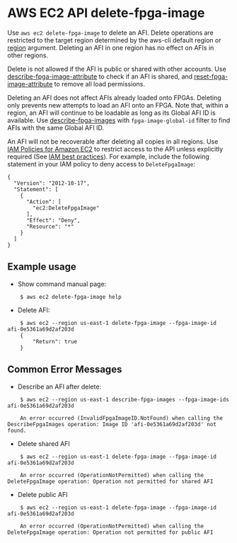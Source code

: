 # AWS EC2 API delete-fpga-image

Use `aws ec2 delete-fpga-image` to delete an AFI.  Delete operations are restricted to the target region determined by the aws-cli default region or 
[region](http://docs.aws.amazon.com/cli/latest/userguide/cli-command-line.html) argument.  Deleting an AFI in one region has no effect on AFIs in other regions.

Delete is not allowed if the AFI is public or shared with other accounts.  Use [describe-fpga-image-attribute](./fpga_image_attributes.md) to check if an AFI is shared,
and [reset-fpga-image-attribute](./fpga_image_attributes.md) to remove all load permissions.

Deleting an AFI does not affect AFIs already loaded onto FPGAs. Deleting only prevents new attempts to load an AFI onto an FPGA.  Note that, within a region, an AFI will 
continue to be loadable as long as its Global AFI ID is available. Use [describe-fpga-images](./describe_fpga_images.md) with `fpga-image-global-id` filter to find AFIs with the same Global AFI ID.

An AFI will not be recoverable after deleting all copies in all regions.  Use [IAM Policies for Amazon EC2](http://docs.aws.amazon.com/AWSEC2/latest/UserGuide/iam-policies-for-amazon-ec2.html)
to restrict access to the API unless explicitly required (See [IAM best practices](http://docs.aws.amazon.com/IAM/latest/UserGuide/best-practices.html#grant-least-privilege)). 
For example, include the following statement in your IAM policy to deny access to `DeleteFpgaImage`:

```
{
  "Version": "2012-10-17",
  "Statement": [
    {
      "Action": [
        "ec2:DeleteFpgaImage"
      ],
      "Effect": "Deny",
      "Resource": "*"
    }
  ]
}
```

## Example usage

* Show command manual page:
```
    $ aws ec2 delete-fpga-image help
```

* Delete AFI:
```
    $ aws ec2 --region us-east-1 delete-fpga-image --fpga-image-id afi-0e5361a69d2af203d
    {
        "Return": true
    }
```

## Common Error Messages

* Describe an AFI after delete:
```
    $ aws ec2 --region us-east-1 describe-fpga-images --fpga-image-ids afi-0e5361a69d2af203d

    An error occurred (InvalidFpgaImageID.NotFound) when calling the DescribeFpgaImages operation: Image ID 'afi-0e5361a69d2af203d' not found.
```

* Delete shared AFI
```
    $ aws ec2 --region us-east-1 delete-fpga-image --fpga-image-id afi-0e5361a69d2af203d

    An error occurred (OperationNotPermitted) when calling the DeleteFpgaImage operation: Operation not permitted for shared AFI
```

* Delete public AFI
```
    $ aws ec2 --region us-east-1 delete-fpga-image --fpga-image-id afi-0e5361a69d2af203d

    An error occurred (OperationNotPermitted) when calling the DeleteFpgaImage operation: Operation not permitted for public AFI
```
